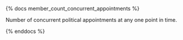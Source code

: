 {% docs member_count_concurrent_appointments %}

Number of concurrent political appointments at any one point in time.

{% enddocs %}

